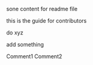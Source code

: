 sone content
for readme file

this is the guide for contributors

do xyz

add something


Comment1
Comment2
